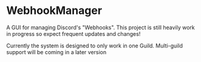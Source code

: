 # WebhookManager
A GUI for managing Discord's "Webhooks". This project is still heavily work in progress so expect frequent updates and changes!

Currently the system is designed to only work in one Guild. Multi-guild support will be coming in a later version
